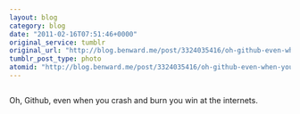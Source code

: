 ```yaml
---
layout: blog
category: blog
date: "2011-02-16T07:51:46+0000"
original_service: tumblr
original_url: "http://blog.benward.me/post/3324035416/oh-github-even-when-you-crash-and-burn-you-win"
tumblr_post_type: photo
atomid: "http://blog.benward.me/post/3324035416/oh-github-even-when-you-crash-and-burn-you-win"
---
```

<figure class="photo">
  <img src="http://benward.me/res/tumblr/media/3324035416/0.png" alt="">
</figure>

Oh, Github, even when you crash and burn you win at the internets.